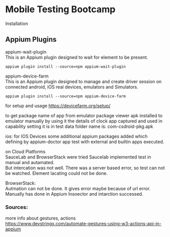 # Mobile Testing Bootcamp

Installation

## Appium Plugins

appium-wait-plugin  
This is an Appium plugin designed to wait for element to be present.
``` 
appium plugin install --source=npm appium-wait-plugin
```
appium-device-farm  
This is an Appium plugin designed to manage and create driver session on connected android, iOS real devices, emulators and Simulators.  
```
appium plugin install --source=npm appium-device-farm
```  
for setup and usage
https://devicefarm.org/setup/


to get package name of app from emulator package viewer apk installed to emulator manually
by using it the details of clock app captured and used in capability setting
it is in test data folder name is: com-csdroid-pkg.apk


ios: for IOS Devices
some additional appium packages added which defining by appium-doctor
app test with external and builtin apps executed.

on Cloud Platforms  
SauceLab and BrowserStack were tried
Saucelab implemented test in manual and autamated.  
But intercation was not well. There was a server based error, so test can not be watched. Element lacating could not be done.

BrowserStack:  
Autmation can not be done. It gives error maybe because of url error.
Manually has done in Appium Insoector and intarction successed.  



### Sources:  
more info about gestures, actions  
https://www.devstringx.com/automate-gestures-using-w3-actions-api-in-appium



